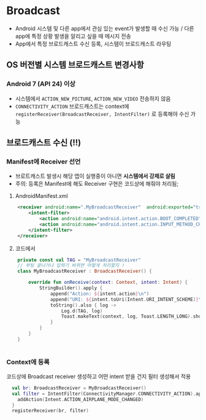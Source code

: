 # Broadcast
- Android 시스템 및 다른 app에서 관심 있는 event가 발생할 때 수신 가능 / 다른 app에 특정 상황 발생을 알리고 싶을 때 메시지 전송
- App에서 특정 브로드캐스트 수신 등록, 시스템이 브로드캐스트 라우팅

## OS 버전별 시스템 브로드캐스트 변경사항
### Android 7 (API 24) 이상
- 시스템에서 `ACTION_NEW_PICTURE`, `ACTION_NEW_VIDEO` 전송하지 않음
- `CONNECTIVITY_ACTION` 브로드캐스트는 context에 `registerReceiver(BroadcastReceiver, IntentFilter)` 로 등록해야 수신 가능

## 브로드캐스트 수신 (!!)
### Manifest에 Receiver 선언
- 브로트캐스트 발생시 해당 앱이 실행중이 아니면 **시스템에서 강제로 살림**
- 주의: 등록은 Manifest에 해도 Receiver 구현은 코드상에 해줘야 처리됨;

1. AndroidManifest.xml
```xml
    <receiver android:name=".MyBroadcastReceiver"  android:exported="true">
        <intent-filter>
            <action android:name="android.intent.action.BOOT_COMPLETED"/>
            <action android:name="android.intent.action.INPUT_METHOD_CHANGED" />
        </intent-filter>
    </receiver>
```    

2. 코드에서
```kotlin
    private const val TAG = "MyBroadcastReceiver"
    // 부팅 끝나거나 입력기 바뀌면 어떻게 처리할지 !
    class MyBroadcastReceiver : BroadcastReceiver() {

        override fun onReceive(context: Context, intent: Intent) {
            StringBuilder().apply {
                append("Action: ${intent.action}\n")
                append("URI: ${intent.toUri(Intent.URI_INTENT_SCHEME)}\n")
                toString().also { log ->
                    Log.d(TAG, log)
                    Toast.makeText(context, log, Toast.LENGTH_LONG).show()
                }
            }
        }
    }
    
```

### Context에 등록
코드상에 Broadcast receiver 생성하고 어떤 intent 받을 건지 필터 생성해서 적용
```kotlin
  val br: BroadcastReceiver = MyBroadcastReceiver()
  val filter = IntentFilter(ConnectivityManager.CONNECTIVITY_ACTION).apply {
    addAction(Intent.ACTION_AIRPLANE_MODE_CHANGED)
  }
  registerReceiver(br, filter)
  
```  


